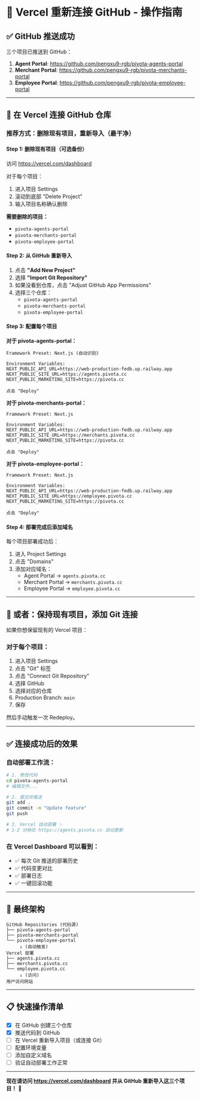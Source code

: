 # 🔗 Vercel 重新连接 GitHub - 操作指南

## ✅ GitHub 推送成功

三个项目已推送到 GitHub：

1. **Agent Portal**: https://github.com/pengxu9-rgb/pivota-agents-portal
2. **Merchant Portal**: https://github.com/pengxu9-rgb/pivota-merchants-portal
3. **Employee Portal**: https://github.com/pengxu9-rgb/pivota-employee-portal

---

## 🎯 在 Vercel 连接 GitHub 仓库

### 推荐方式：删除现有项目，重新导入（最干净）

#### Step 1: 删除现有项目（可选备份）

访问 https://vercel.com/dashboard

对于每个项目：
1. 进入项目 Settings
2. 滚动到底部 "Delete Project"
3. 输入项目名称确认删除

**需要删除的项目：**
- `pivota-agents-portal`
- `pivota-merchants-portal`
- `pivota-employee-portal`

#### Step 2: 从 GitHub 重新导入

1. 点击 **"Add New Project"**
2. 选择 **"Import Git Repository"**
3. 如果没看到仓库，点击 "Adjust GitHub App Permissions"
4. 选择三个仓库：
   - `pivota-agents-portal`
   - `pivota-merchants-portal`
   - `pivota-employee-portal`

#### Step 3: 配置每个项目

**对于 pivota-agents-portal：**
```
Framework Preset: Next.js (自动识别)

Environment Variables:
NEXT_PUBLIC_API_URL=https://web-production-fedb.up.railway.app
NEXT_PUBLIC_SITE_URL=https://agents.pivota.cc
NEXT_PUBLIC_MARKETING_SITE=https://pivota.cc

点击 "Deploy"
```

**对于 pivota-merchants-portal：**
```
Framework Preset: Next.js

Environment Variables:
NEXT_PUBLIC_API_URL=https://web-production-fedb.up.railway.app
NEXT_PUBLIC_SITE_URL=https://merchants.pivota.cc
NEXT_PUBLIC_MARKETING_SITE=https://pivota.cc

点击 "Deploy"
```

**对于 pivota-employee-portal：**
```
Framework Preset: Next.js

Environment Variables:
NEXT_PUBLIC_API_URL=https://web-production-fedb.up.railway.app
NEXT_PUBLIC_SITE_URL=https://employee.pivota.cc
NEXT_PUBLIC_MARKETING_SITE=https://pivota.cc

点击 "Deploy"
```

#### Step 4: 部署完成后添加域名

每个项目部署成功后：
1. 进入 Project Settings
2. 点击 "Domains"
3. 添加对应域名：
   - Agent Portal → `agents.pivota.cc`
   - Merchant Portal → `merchants.pivota.cc`
   - Employee Portal → `employee.pivota.cc`

---

## 🔄 或者：保持现有项目，添加 Git 连接

如果你想保留现有的 Vercel 项目：

### 对于每个项目：

1. 进入项目 Settings
2. 点击 "Git" 标签
3. 点击 "Connect Git Repository"
4. 选择 GitHub
5. 选择对应的仓库
6. Production Branch: `main`
7. 保存

然后手动触发一次 Redeploy。

---

## ✅ 连接成功后的效果

### 自动部署工作流：

```bash
# 1. 修改代码
cd pivota-agents-portal
# 编辑文件...

# 2. 提交并推送
git add .
git commit -m "Update feature"
git push

# 3. Vercel 自动部署 ✨
# 1-2 分钟后 https://agents.pivota.cc 自动更新
```

### 在 Vercel Dashboard 可以看到：

- ✅ 每次 Git 推送的部署历史
- ✅ 代码变更对比
- ✅ 部署日志
- ✅ 一键回滚功能

---

## 🎊 最终架构

```
GitHub Repositories (代码源)
├── pivota-agents-portal
├── pivota-merchants-portal
└── pivota-employee-portal
     ↓ (自动触发)
Vercel 部署
├── agents.pivota.cc
├── merchants.pivota.cc
└── employee.pivota.cc
     ↓ (访问)
用户访问网站
```

---

## 📋 快速操作清单

- [x] 在 GitHub 创建三个仓库
- [x] 推送代码到 GitHub
- [ ] 在 Vercel 重新导入项目（或连接 Git）
- [ ] 配置环境变量
- [ ] 添加自定义域名
- [ ] 验证自动部署工作正常

---

**现在请访问 https://vercel.com/dashboard 并从 GitHub 重新导入这三个项目！** 🚀
